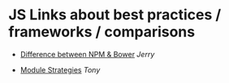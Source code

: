 # JS Links about best practices / frameworks / comparisons

* [Difference between NPM & Bower](http://stackoverflow.com/questions/18641899/what-is-the-difference-between-bower-and-npm) *Jerry*

* [Module Strategies](https://www.airpair.com/javascript/posts/the-mind-boggling-universe-of-javascript-modules) *Tony*
